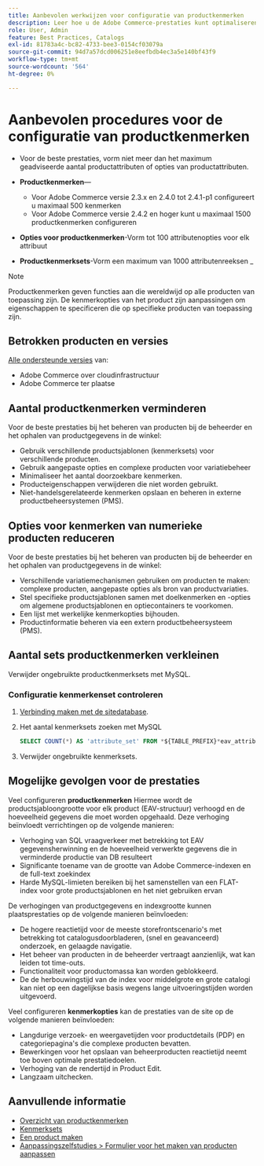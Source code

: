 ```yaml
---
title: Aanbevolen werkwijzen voor configuratie van productkenmerken
description: Leer hoe u de Adobe Commerce-prestaties kunt optimaliseren door het aantal productkenmerken, kenmerkopties en kenmerksets te beperken
role: User, Admin
feature: Best Practices, Catalogs
exl-id: 81783a4c-bc82-4733-bee3-0154cf03079a
source-git-commit: 94d7a57dcd006251e8eefbdb4ec3a5e140bf43f9
workflow-type: tm+mt
source-wordcount: '564'
ht-degree: 0%

---
```


# Aanbevolen procedures voor de configuratie van productkenmerken

- Voor de beste prestaties, vorm niet meer dan het maximum geadviseerde aantal productattributen of opties van productattributen.

- **Productkenmerken**—
   - Voor Adobe Commerce versie 2.3.x en 2.4.0 tot 2.4.1-p1 configureert u maximaal 500 kenmerken
   - Voor Adobe Commerce versie 2.4.2 en hoger kunt u maximaal 1500 productkenmerken configureren
- **Opties voor productkenmerken**-Vorm tot 100 attributenopties voor elk attribuut
- **Productkenmerksets**-Vorm een maximum van 1000 attributenreeksen _
>[!NOTE]
>
>Productkenmerken geven functies aan die wereldwijd op alle producten van toepassing zijn. De kenmerkopties van het product zijn aanpassingen om eigenschappen te specificeren die op specifieke producten van toepassing zijn.

## Betrokken producten en versies

[Alle ondersteunde versies](../../../release/versions.md) van:

- Adobe Commerce over cloudinfrastructuur
- Adobe Commerce ter plaatse

## Aantal productkenmerken verminderen

Voor de beste prestaties bij het beheren van producten bij de beheerder en het ophalen van productgegevens in de winkel:

- Gebruik verschillende productsjablonen (kenmerksets) voor verschillende producten.
- Gebruik aangepaste opties en complexe producten voor variatiebeheer
- Minimaliseer het aantal doorzoekbare kenmerken.
- Producteigenschappen verwijderen die niet worden gebruikt.
- Niet-handelsgerelateerde kenmerken opslaan en beheren in externe productbeheersystemen (PMS).

## Opties voor kenmerken van numerieke producten reduceren

Voor de beste prestaties bij het beheren van producten bij de beheerder en het ophalen van productgegevens in de winkel:

- Verschillende variatiemechanismen gebruiken om producten te maken: complexe producten, aangepaste opties als bron van productvariaties.
- Stel specifieke productsjablonen samen met doelkenmerken en -opties om algemene productsjablonen en optiecontainers te voorkomen.
- Een lijst met werkelijke kenmerkopties bijhouden.
- Productinformatie beheren via een extern productbeheersysteem (PMS).

## Aantal sets productkenmerken verkleinen

Verwijder ongebruikte productkenmerksets met MySQL.

### Configuratie kenmerkenset controleren

1. [Verbinding maken met de sitedatabase](https://devdocs.magento.com/cloud/project/services-mysql.html#connect-to-the-database).

1. Het aantal kenmerksets zoeken met MySQL

   ```sql
   SELECT COUNT(*) AS 'attribute_set' FROM *${TABLE_PREFIX}*eav_attribute_set;
   ```

1. Verwijder ongebruikte kenmerksets.

## Mogelijke gevolgen voor de prestaties

Veel configureren **productkenmerken** Hiermee wordt de productsjabloongrootte voor elk product (EAV-structuur) verhoogd en de hoeveelheid gegevens die moet worden opgehaald. Deze verhoging beïnvloedt verrichtingen op de volgende manieren:

- Verhoging van SQL vraagverkeer met betrekking tot EAV gegevensherwinning en de hoeveelheid verwerkte gegevens die in verminderde productie van DB resulteert
- Significante toename van de grootte van Adobe Commerce-indexen en de full-text zoekindex
- Harde MySQL-limieten bereiken bij het samenstellen van een FLAT-index voor grote productsjablonen en het niet gebruiken ervan

De verhogingen van productgegevens en indexgrootte kunnen plaatsprestaties op de volgende manieren beïnvloeden:

- De hogere reactietijd voor de meeste storefrontscenario&#39;s met betrekking tot catalogusdoorbladeren, (snel en geavanceerd) onderzoek, en gelaagde navigatie.
- Het beheer van producten in de beheerder vertraagt aanzienlijk, wat kan leiden tot time-outs.
- Functionaliteit voor productomassa kan worden geblokkeerd.
- De de herbouwingstijd van de index voor middelgrote en grote catalogi kan niet op een dagelijkse basis wegens lange uitvoeringstijden worden uitgevoerd.

Veel configureren **kenmerkopties** kan de prestaties van de site op de volgende manieren beïnvloeden:

- Langdurige verzoek- en weergavetijden voor productdetails (PDP) en categoriepagina&#39;s die complexe producten bevatten.
- Bewerkingen voor het opslaan van beheerproducten reactietijd neemt toe boven optimale prestatiedoelen.
- Verhoging van de rendertijd in Product Edit.
- Langzaam uitchecken.

## Aanvullende informatie

- [Overzicht van productkenmerken](https://experienceleague.adobe.com/docs/commerce-admin/catalog/product-attributes/product-attributes.html)
- [Kenmerksets](https://experienceleague.adobe.com/docs/commerce-admin/catalog/product-attributes/create/attribute-sets.html)
- [Een product maken](https://experienceleague.adobe.com/docs/commerce-admin/catalog/products/product-create.html)
- [Aanpassingszelfstudies > Formulier voor het maken van producten aanpassen](https://developer.adobe.com/commerce/php/tutorials/admin/custom-product-creation-form/)
